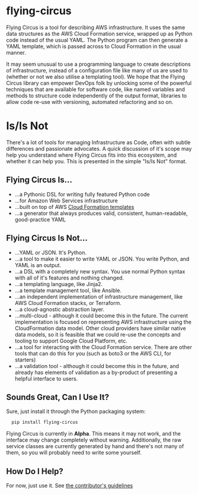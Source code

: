 # flying-circus

Flying Circus is a tool for describing AWS infrastructure.
It uses the same data structures as the AWS Cloud Formation service,
wrapped up as Python code instead of the usual YAML. The Python program
can then generate a YAML template, which is passed across to Cloud
Formation in the usual manner. 

It may seem unusual to use a programming language to create descriptions of
infrastructure, instead of a configuration file like many of us are used to
(whether or not we also utilise a templating tool).
We hope that the Flying Circus library can empower DevOps folk by 
unlocking some of the powerful techniques that are available
for software code, like named variables and methods to structure code 
independently of the output format, libraries to allow code re-use with versioning,
automated refactoring and so on. 

# Is/Is Not

There's a lot of tools for managing Infrastructure as Code, often with subtle
differences and passionate advocates. A quick discussion of it's scope may
help you understand where Flying Circus fits into this ecosystem, and whether it can
help you. This is presented in the simple "Is/Is Not" format.

## Flying Circus Is...

* ...a Pythonic DSL for writing fully featured Python code
* ...for Amazon Web Services infrastructure
* ...built on top of AWS [Cloud Formation templates](http://docs.aws.amazon.com/AWSCloudFormation/latest/UserGuide/template-guide.html)
* ...a generator that always produces valid, consistent, human-readable, good-practice YAML

## Flying Circus Is Not...

* ...YAML or JSON. It's Python.
* ...a tool to make it easier to write YAML or JSON. You write Python, and YAML is an output.
* ...a DSL with a completely new syntax. You use normal Python syntax with all
  of it's features and nothing changed.
* ...a templating language, like Jinja2.
* ...a template management tool, like Ansible.
* ...an independent implementation of infrastructure management, like AWS
  Cloud Formation stacks, or Terraform.
* ...a cloud-agnostic abstraction layer.
* ...multi-cloud - although it could become this in the future.
  The current implementation is focused on representing AWS infrastructure
  using the CloudFormation data model. Other cloud providers have similar
  native data models, so it is feasible that we could re-use the concepts and
  tooling to support Google Cloud Platform, etc.
* ...a tool for interacting with the Cloud Formation service. There
  are other tools that can do this for you (such as boto3 or the AWS CLI,
  for starters)
* ...a validation tool - although it could become this in the future, and
  already has elements of validation as a by-product of presenting a helpful
  interface to users.

## Sounds Great, Can I Use It?
Sure, just install it through the Python packaging system:

```bash
  pip install flying-circus
```

Flying Circus is currently in **Alpha**. This means it may not work, and the
interface may change completely without warning. Additionally, the raw
service classes are currently generated by hand and there's not many of
them, so you will probably need to write some yourself.

## How Do I Help?
For now, just use it. See [the contributor's guidelines](./CONTRIBUTING.md)
